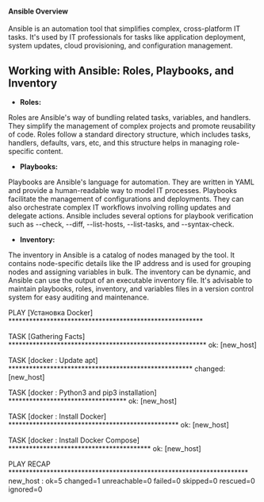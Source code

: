 #### Ansible Overview

Ansible is an automation tool that simplifies complex, cross-platform IT tasks. It's used by IT professionals for tasks like application deployment, system updates, cloud provisioning, and configuration management.

## Working with Ansible: Roles, Playbooks, and Inventory

- **Roles:**

Roles are Ansible's way of bundling related tasks, variables, and handlers. They simplify the management of complex projects and promote reusability of code. Roles follow a standard directory structure, which includes tasks, handlers, defaults, vars, etc, and this structure helps in managing role-specific content.

- **Playbooks:**

Playbooks are Ansible's language for automation. They are written in YAML and provide a human-readable way to model IT processes. Playbooks facilitate the management of configurations and deployments. They can also orchestrate complex IT workflows involving rolling updates and delegate actions. Ansible includes several options for playbook verification such as --check, --diff, --list-hosts, --list-tasks, and --syntax-check.

- **Inventory:**

The inventory in Ansible is a catalog of nodes managed by the tool. It contains node-specific details like the IP address and is used for grouping nodes and assigning variables in bulk. The inventory can be dynamic, and Ansible can use the output of an executable inventory file. It's advisable to maintain playbooks, roles, inventory, and variables files in a version control system for easy auditing and maintenance.


PLAY [Установка Docker] ********************************************************

TASK [Gathering Facts] *********************************************************
ok: [new_host]

TASK [docker : Update apt] *****************************************************
changed: [new_host]

TASK [docker : Python3 and pip3 installation] **********************************
ok: [new_host]

TASK [docker : Install Docker] *************************************************
ok: [new_host]

TASK [docker : Install Docker Compose] *****************************************
ok: [new_host]

PLAY RECAP *********************************************************************
new_host                   : ok=5    changed=1    unreachable=0    failed=0    skipped=0    rescued=0    ignored=0   

